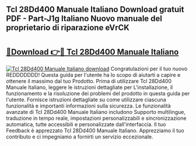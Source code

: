 ## Tcl 28Dd400 Manuale Italiano Download gratuit PDF - Part-J1g Italiano Nuovo manuale del proprietario di riparazione eVrCK

# <h2><a href="http://dfalzpg.blite.top/?on=Tcl+28Dd400+Manuale+Italiano">🔗Download 👉🔴 Tcl 28Dd400 Manuale Italiano</a></h2>

[![Tcl 28Dd400 Manuale Italiano download](https://i.imgur.com/lujVjoI.png)](http://dfalzpg.blite.top/?on=Tcl+28Dd400+Manuale+Italiano)
Congratulazioni per il tuo nuovo REDDDDDDD! Questa guida per l'utente ha lo scopo di aiutarti a capire e ottenere il massimo dal tuo Prodotto. Prima di utilizzare Tcl 28Dd400 Manuale Italiano, leggere le istruzioni dettagliate per L'installazione, il funzionamento e la risoluzione dei problemi del prodotto in questa guida per l'utente. Fornisce istruzioni dettagliate su come utilizzare ciascuna funzionalità e importanti informazioni sulla sicurezza. Le funzionalità avanzate di Tcl 28Dd400 Manuale Italiano includono Supporto multilingue, traduzione in tempo reale, impostazioni personalizzabili e sincronizzazione automatica, tutte accessibili e personalizzate dall'interfaccia. Il tuo Feedback è apprezzato Tcl 28Dd400 Manuale Italiano. Apprezziamo il tuo contributo e ci impegniamo a fornirti un servizio eccezionale.
